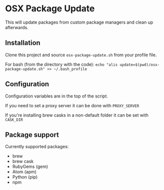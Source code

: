# OSX Package Update

This will update packages from custom package managers and clean up afterwards.

## Installation

Clone this project and source `osx-package-update.sh` from your profile file.

For bash (from the directory with the code): `echo "alis update=$(pwd)/osx-package-update.sh" >> ~/.bash_profile`

## Configuration

Configuration variables are in the top of the script.

If you need to set a proxy server it can be done with `PROXY_SERVER`

If you're installing brew casks in a non-default folder it can be set with `CASK_DIR`

## Package support

Currently supported packages:

* brew
* brew cask
* RubyGems (gem)
* Atom (apm)
* Python (pip)
* npm
